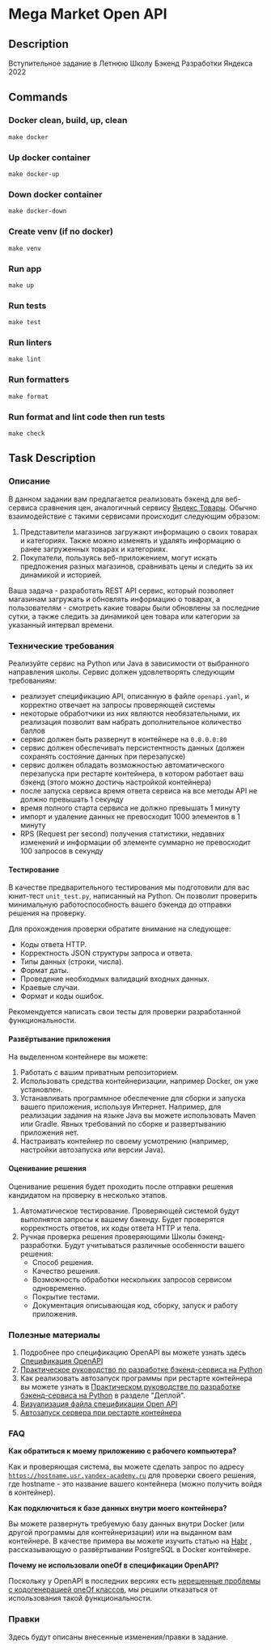 # Mega Market Open API

## Description
Вступительное задание в Летнюю Школу Бэкенд Разработки Яндекса 2022

## Commands

### Docker clean, build, up, clean
    make docker

### Up docker container
    make docker-up

### Down docker container
    make docker-down

### Create venv (if no docker)
    make venv

### Run app
    make up

### Run tests
    make test

### Run linters
    make lint

### Run formatters
    make format

### Run format and lint code then run tests
    make check

## Task Description

### Описание

В данном задании вам предлагается реализовать бэкенд для веб-сервиса сравнения цен, аналогичный сервису [Яндекс Товары](https://yandex.ru/products). Обычно взаимодействие с такими сервисами происходит следующим образом:
1. Представители магазинов загружают информацию о своих товарах и категориях. Также можно изменять и удалять информацию о ранее загруженных товарах и категориях.
2. Покупатели, пользуясь веб-приложением, могут искать предложения разных магазинов, сравнивать цены и следить за их динамикой и историей.

Ваша задача - разработать REST API сервис, который позволяет магазинам загружать и обновлять информацию о товарах, а пользователям - смотреть какие товары были обновлены за последние сутки, а также следить за динамикой цен товара или категории за указанный интервал времени.

### Технические требования

Реализуйте сервис на Python или Java в зависимости от выбранного направления школы. Сервис должен удовлетворять следующим требованиям:
- реализует спецификацию API, описанную в файле <code>openapi.yaml</code>, и корректно отвечает на запросы проверяющей системы
- некоторые обработчики из них являются необязательными, их реализация позволит вам набрать дополнительное количество баллов
- сервис должен быть развернут в контейнере на `0.0.0.0:80`
- сервис должен обеспечивать персистентность данных (должен сохранять состояние данных при перезапуске)
- сервис должен обладать возможностью автоматического перезапуска при рестарте контейнера, в котором работает ваш бэкенд (этого можно достичь настройкой контейнера)
- после запуска сервиса время ответа сервиса на все методы API не должно превышать 1 секунду
- время полного старта сервиса не должно превышать 1 минуту
- импорт и удаление данных не превосходит 1000 элементов в 1 минуту
- RPS (Request per second) получения  статистики, недавних изменений и информации об элементе суммарно не превосходит 100 запросов в секунду

#### Тестирование

В качестве предварительного тестирования мы подготовили для вас юнит-тест <code>unit_test.py</code>, написанный на Python. Он позволит проверить минимальную работоспособность вашего бэкенда до отправки решения на проверку.

Для прохождения проверки обратите внимание на следующее:
- Коды ответа HTTP.
- Корректность JSON структуры запроса и ответа.
- Типы данных (строки, числа).
- Формат даты.
- Проведение необходмых валидаций входных данных.
- Краевые случаи.
- Формат и коды ошибок.

Рекомендуется написать свои тесты для проверки разработанной функциональности.

#### Развёртывание приложения
На выделенном контейнере вы можете:
1. Работать с вашим приватным репозиторием.
2. Использовать средства контейнеризации, например Docker, он уже установлен.
3. Устанавливать программное обеспечение для сборки и запуска вашего приложения, используя Интернет. Например, для реализации задания на языке Java вы можете использовать Maven или Gradle. Явных требований по сборке и развертыванию приложения нет.
4. Настраивать контейнер по своему усмотрению (например, настройки автозапуска или версии Java).

#### Оценивание решения
Оценивание решения будет проходить после отправки решения кандидатом на проверку в несколько этапов.
1. Автоматическое тестирование. Проверяющей системой будут выполнятся запросы к вашему бэкенду. Будет проверятся корректность ответов, их коды ответа HTTP и тела.
2. Ручная проверка решения проверяющими Школы бэкенд-разработки. Будут учитываться различные особенности вашего решения:
   - Способ решения.
   - Качество решения.
   - Возможность обработки нескольких запросов сервисом одновременно.
   - Покрытие тестами.
   - Документация описывающая код, сборку, запуск и работу приложения.

### Полезные материалы
1. Подробнее про спецификацию OpenAPI вы можете узнать здесь [Спецификация OpenAPI](https://swagger.io/specification/)
2. [Практическое руководство по разработке бэкенд-сервиса на Python](https://habr.com/ru/company/yandex/blog/499534/)
3. Как реализовать автозапуск программы при рестарте контейнера вы можете узнать в [Практическом руководстве по разработке бэкенд-сервиса на Python](https://habr.com/ru/company/yandex/blog/499534/) в разделе "Деплой".
4. [Визуализация файла спецификации Open API](https://editor.swagger.io)
5. [Автозапуск сервера при рестарте контейнера](https://habr.com/ru/company/southbridge/blog/255845/)

### FAQ
**Как обратиться к моему приложению с рабочего компьютера?**

Как и проверяющая система, вы можете сделать запрос по адресу <code>https://hostname.usr.yandex-academy.ru</code> для проверки своего решения, где hostname - это название вашего контейнера (можно получить войдя в контейнер).

**Как подключиться к базе данных внутри моего контейнера?**

Вы можете развернуть требуемую базу данных внутри Docker (или другой программы для контейнеризации) или на выданном вам контейнере. В качестве примера вы можете изучить статью на [Habr](https://habr.com/ru/post/578744/) , рассказывающую о развёртывании PostgreSQL в Docker контейнере.

**Почему не использовали oneOf в спецификации OpenAPI?**

Поскольку у OpenAPI в последних версиях есть [нерешенные проблемы с кодогенерацией oneOf классов](https://github.com/OpenAPITools/openapi-generator/issues/15), мы решили отказаться от использования такой функциональности.

### Правки
Здесь будут описаны внесенные изменения/правки в задание.
